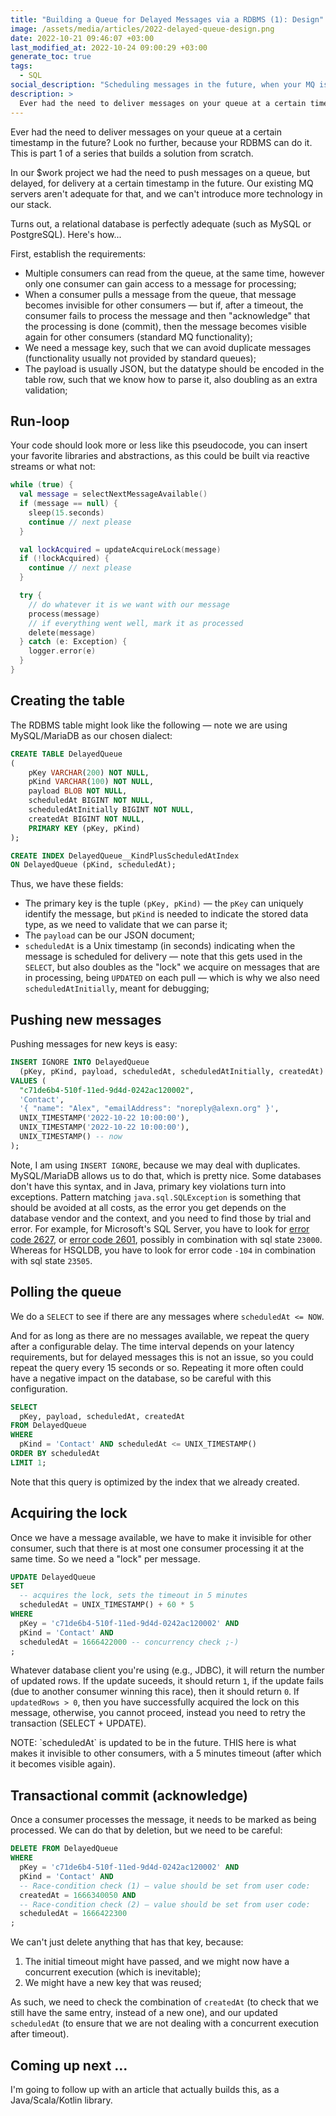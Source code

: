 ```yaml
---
title: "Building a Queue for Delayed Messages via a RDBMS (1): Design"
image: /assets/media/articles/2022-delayed-queue-design.png
date: 2022-10-21 09:46:07 +03:00
last_modified_at: 2022-10-24 09:00:29 +03:00
generate_toc: true
tags: 
  - SQL
social_description: "Scheduling messages in the future, when your MQ isn't up to the task."
description: >
  Ever had the need to deliver messages on your queue at a certain timestamp in the future? Look no further, because your RDBMS can do it. This is part 1 of a series that builds a solution from scratch.
---
```


<p class="intro withcap">
Ever had the need to deliver messages on your queue at a certain timestamp in the future? Look no further, because your RDBMS can do it. This is part 1 of a series that builds a solution from scratch.
</p>

In our $work project we had the need to push messages on a queue, but delayed, for delivery at a certain timestamp in the future. Our existing MQ servers aren't adequate for that, and we can't introduce more technology in our stack.

Turns out, a relational database is perfectly adequate (such as MySQL or PostgreSQL). Here's how...

First, establish the requirements:

- Multiple consumers can read from the queue, at the same time, however only one consumer can gain access to a message for processing;
- When a consumer pulls a message from the queue, that message becomes invisible for other consumers — but if, after a timeout, the consumer fails to process the message and then "acknowledge" that the processing is done (commit), then the message becomes visible again for other consumers (standard MQ functionality);
- We need a message key, such that we can avoid duplicate messages (functionality usually not provided by standard queues);
- The payload is usually JSON, but the datatype should be encoded in the table row, such that we know how to parse it, also doubling as an extra validation;

## Run-loop

Your code should look more or less like this pseudocode, you can insert your favorite libraries and abstractions, as this could be built via reactive streams or what not:

```kotlin
while (true) {
  val message = selectNextMessageAvailable()
  if (message == null) {
    sleep(15.seconds)
    continue // next please
  }

  val lockAcquired = updateAcquireLock(message)
  if (!lockAcquired) {
    continue // next please
  }

  try {
    // do whatever it is we want with our message
    process(message)
    // if everything went well, mark it as processed
    delete(message)
  } catch (e: Exception) {
    logger.error(e)
  }
}
```

## Creating the table

The RDBMS table might look like the following — note we are using MySQL/MariaDB as our chosen dialect:

```sql
CREATE TABLE DelayedQueue
(
    pKey VARCHAR(200) NOT NULL,
    pKind VARCHAR(100) NOT NULL,
    payload BLOB NOT NULL,
    scheduledAt BIGINT NOT NULL,
    scheduledAtInitially BIGINT NOT NULL,
    createdAt BIGINT NOT NULL,
    PRIMARY KEY (pKey, pKind)
);

CREATE INDEX DelayedQueue__KindPlusScheduledAtIndex
ON DelayedQueue (pKind, scheduledAt);
```

Thus, we have these fields:

- The primary key is the tuple `(pKey, pKind)` — the `pKey` can uniquely identify the message, but `pKind` is needed to indicate the stored data type, as we need to validate that we can parse it;
- The `payload` can be our JSON document;
- `scheduledAt` is a Unix timestamp (in seconds) indicating when the message is scheduled for delivery — note that this gets used in the `SELECT`, but also doubles as the "lock" we acquire on messages that are in processing, being `UPDATED` on each pull — which is why we also need `scheduledAtInitially`, meant for debugging;

## Pushing new messages

Pushing messages for new keys is easy:

```sql
INSERT IGNORE INTO DelayedQueue 
  (pKey, pKind, payload, scheduledAt, scheduledAtInitially, createdAt)
VALUES (
  "c71de6b4-510f-11ed-9d4d-0242ac120002",
  'Contact',
  '{ "name": "Alex", "emailAddress": "noreply@alexn.org" }',
  UNIX_TIMESTAMP('2022-10-22 10:00:00'),
  UNIX_TIMESTAMP('2022-10-22 10:00:00'),
  UNIX_TIMESTAMP() -- now
);
```

Note, I am using `INSERT IGNORE`, because we may deal with duplicates. MySQL/MariaDB allows us to do that, which is pretty nice. Some databases don't have this syntax, and in Java, primary key violations turn into exceptions. Pattern matching `java.sql.SQLException` is something that should be avoided at all costs, as the error you get depends on the database vendor and the context, and you need to find those by trial and error. For example, for Microsoft's SQL Server, you have to look for [error code 2627](https://docs.microsoft.com/en-us/sql/relational-databases/replication/mssql-eng002627), or [error code 2601](https://docs.microsoft.com/en-us/sql/relational-databases/replication/mssql-eng002601), possibly in combination with sql state `23000`. Whereas for HSQLDB, you have to look for error code `-104` in combination with sql state `23505`.

## Polling the queue

We do a `SELECT` to see if there are any messages where `scheduledAt <= NOW`. 

And for as long as there are no messages available, we repeat the query after a configurable delay. The time interval depends on your latency requirements, but for delayed messages this is not an issue, so you could repeat the query every 15 seconds or so. Repeating it more often could have a negative impact on the database, so be careful with this configuration.

```sql
SELECT 
  pKey, payload, scheduledAt, createdAt
FROM DelayedQueue
WHERE
  pKind = 'Contact' AND scheduledAt <= UNIX_TIMESTAMP()
ORDER BY scheduledAt
LIMIT 1;
```

Note that this query is optimized by the index that we already created. 

## Acquiring the lock

Once we have a message available, we have to make it invisible for other consumer, such that there is at most one consumer processing it at the same time. So we need a "lock" per message.

```sql
UPDATE DelayedQueue
SET
  -- acquires the lock, sets the timeout in 5 minutes
  scheduledAt = UNIX_TIMESTAMP() + 60 * 5
WHERE
  pKey = 'c71de6b4-510f-11ed-9d4d-0242ac120002' AND
  pKind = 'Contact' AND 
  scheduledAt = 1666422000 -- concurrency check ;-)
;
```

Whatever database client you're using (e.g., JDBC), it will return the number of updated rows. If the update suceeds, it should return `1`, if the update fails (due to another consumer winning this race), then it should return `0`. If `updatedRows > 0`, then you have successfully acquired the lock on this message, otherwise, you cannot proceed, instead you need to retry the transaction (SELECT + UPDATE).

<p class="info-bubble" markdown="1">
NOTE: `scheduledAt` is updated to be in the future. THIS here is what makes it invisible to other consumers, with a 5 minutes timeout (after which it becomes visible again).
</p>

## Transactional commit (acknowledge)

Once a consumer processes the message, it needs to be marked as being processed. We can do that by deletion, but we need to be careful:

```sql
DELETE FROM DelayedQueue
WHERE
  pKey = 'c71de6b4-510f-11ed-9d4d-0242ac120002' AND
  pKind = 'Contact' AND
  -- Race-condition check (1) — value should be set from user code:
  createdAt = 1666340050 AND
  -- Race-condition check (2) — value should be set from user code:
  scheduledAt = 1666422300
;
```

We can't just delete anything that has that key, because:

1. The initial timeout might have passed, and we might now have a concurrent execution (which is inevitable);
2. We might have a new key that was reused;

As such, we need to check the combination of `createdAt` (to check that we still have the same entry, instead of a new one), and our updated `scheduledAt` (to ensure that we are not dealing with a concurrent execution after timeout).

## Coming up next ...

I'm going to follow up with an article that actually builds this, as a Java/Scala/Kotlin library.
